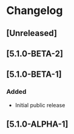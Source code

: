 # Changelog

## [Unreleased]

## [5.1.0-BETA-2]

## [5.1.0-BETA-1]
### Added
- Initial public release

## [5.1.0-ALPHA-1]
